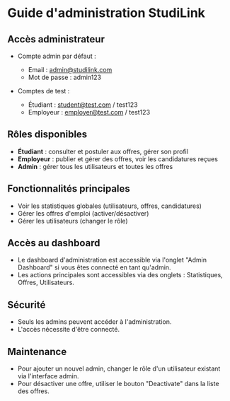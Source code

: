 # Guide d'administration StudiLink

## Accès administrateur

- Compte admin par défaut :
  - Email : admin@studilink.com
  - Mot de passe : admin123

- Comptes de test :
  - Étudiant : student@test.com / test123
  - Employeur : employer@test.com / test123

## Rôles disponibles

- **Étudiant** : consulter et postuler aux offres, gérer son profil
- **Employeur** : publier et gérer des offres, voir les candidatures reçues
- **Admin** : gérer tous les utilisateurs et toutes les offres

## Fonctionnalités principales

- Voir les statistiques globales (utilisateurs, offres, candidatures)
- Gérer les offres d'emploi (activer/désactiver)
- Gérer les utilisateurs (changer le rôle)

## Accès au dashboard

- Le dashboard d'administration est accessible via l'onglet "Admin Dashboard" si vous êtes connecté en tant qu'admin.
- Les actions principales sont accessibles via des onglets : Statistiques, Offres, Utilisateurs.

## Sécurité

- Seuls les admins peuvent accéder à l'administration.
- L'accès nécessite d'être connecté.

## Maintenance

- Pour ajouter un nouvel admin, changer le rôle d'un utilisateur existant via l'interface admin.
- Pour désactiver une offre, utiliser le bouton "Deactivate" dans la liste des offres. 